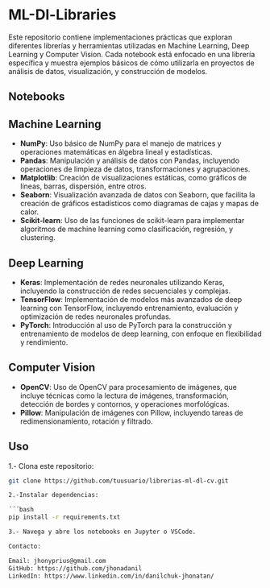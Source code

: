 # ML-Dl-Libraries
Este repositorio contiene implementaciones prácticas que exploran diferentes librerías y herramientas utilizadas en Machine Learning, Deep Learning y Computer Vision. Cada notebook está enfocado en una librería específica y muestra ejemplos básicos de cómo utilizarla en proyectos de análisis de datos, visualización, y construcción de modelos.

## Notebooks 

## Machine Learning

- **NumPy**: Uso básico de NumPy para el manejo de matrices y operaciones matemáticas en álgebra lineal y estadísticas.
- **Pandas**: Manipulación y análisis de datos con Pandas, incluyendo operaciones de limpieza de datos, transformaciones y agrupaciones.
- **Matplotlib**: Creación de visualizaciones estáticas, como gráficos de líneas, barras, dispersión, entre otros.
- **Seaborn**: Visualización avanzada de datos con Seaborn, que facilita la creación de gráficos estadísticos como diagramas de cajas y mapas de calor.
- **Scikit-learn**: Uso de las funciones de scikit-learn para implementar algoritmos de machine learning como clasificación, regresión, y clustering.
  
## Deep Learning

- **Keras**: Implementación de redes neuronales utilizando Keras, incluyendo la construcción de redes secuenciales y complejas.
- **TensorFlow**: Implementación de modelos más avanzados de deep learning con TensorFlow, incluyendo entrenamiento, evaluación y optimización de redes neuronales profundas.
- **PyTorch**: Introducción al uso de PyTorch para la construcción y entrenamiento de modelos de deep learning, con enfoque en flexibilidad y rendimiento.

## Computer Vision

- **OpenCV**: Uso de OpenCV para procesamiento de imágenes, que incluye técnicas como la lectura de imágenes, transformación, detección de bordes y contornos, y operaciones morfológicas.
- **Pillow**: Manipulación de imágenes con Pillow, incluyendo tareas de redimensionamiento, rotación y filtrado.

## Uso
1.- Clona este repositorio:

```bash
git clone https://github.com/tuusuario/librerias-ml-dl-cv.git

2.-Instalar dependencias:

´´´bash
pip install -r requirements.txt

3.- Navega y abre los notebooks en Jupyter o VSCode.

Contacto:

Email: jhonyprius@gmail.com
GitHub: https://github.com/jhonadanil
LinkedIn: https://www.linkedin.com/in/danilchuk-jhonatan/
